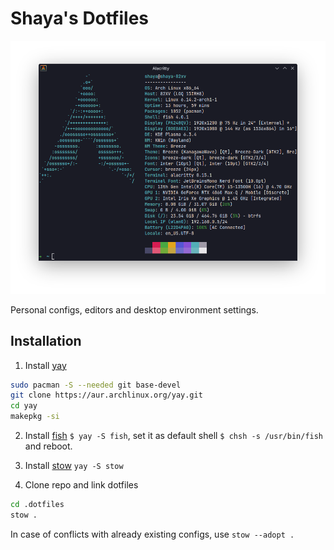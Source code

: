 # Shaya's Dotfiles

<p align="center">
  <img src="fetch.png" />
</p>

Personal configs, editors and desktop environment settings.

## Installation
1. Install [yay](https://github.com/Jguer/yay)
```sh
sudo pacman -S --needed git base-devel
git clone https://aur.archlinux.org/yay.git
cd yay
makepkg -si
```
2. Install [fish](https://github.com/fish-shell/fish-shell) ```$ yay -S fish```, set it as default shell ```$ chsh -s /usr/bin/fish``` and reboot.

3. Install [stow](https://github.com/aspiers/stow/) ```yay -S stow```

4. Clone repo and link dotfiles
```sh
cd .dotfiles
stow .
```
In case of conflicts with already existing configs, use ```stow --adopt .```
